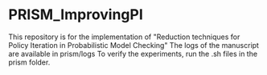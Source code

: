 # PRISM_ImprovingPI
This repository is for the implementation of "Reduction techniques for Policy Iteration in Probabilistic Model Checking"
The logs of the manuscript are available in prism/logs
To verify the experiments, run the .sh files in the prism folder.
